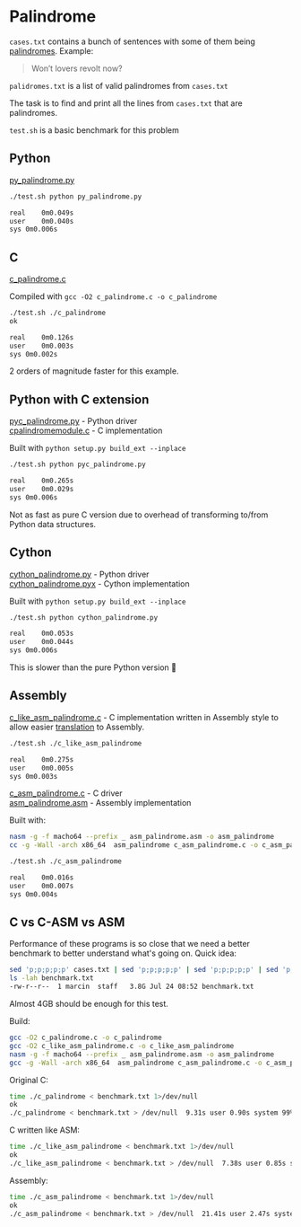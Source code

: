 # Palindrome

`cases.txt` contains a bunch of sentences with some of them being [palindromes](https://en.wikipedia.org/wiki/Palindrome). Example: 
> Won’t lovers revolt now?

`palidromes.txt` is a list of valid palindromes from `cases.txt`

The task is to find and print all the lines from `cases.txt` that are palindromes.

`test.sh` is a basic benchmark for this problem

## Python

[py_palindrome.py](https://github.com/msztylko/python-extensions/blob/master/palindrome/py_palindrome.py)

```bash
./test.sh python py_palindrome.py                                               

real	0m0.049s
user	0m0.040s
sys	0m0.006s
```

## C

[c_palindrome.c](https://github.com/msztylko/python-extensions/blob/master/palindrome/c_palindrome.c)

Compiled with `gcc -O2 c_palindrome.c -o c_palindrome`

```bash
./test.sh ./c_palindrome                                                         
ok

real	0m0.126s
user	0m0.003s
sys	0m0.002s
```

2 orders of magnitude faster for this example.

## Python with C extension

[pyc_palindrome.py](https://github.com/msztylko/python-extensions/blob/master/palindrome/pyc_palindrome.py) - Python driver  
[cpalindromemodule.c](https://github.com/msztylko/python-extensions/blob/master/palindrome/cpalindromemodule.c) - C implementation  

Built with `python setup.py build_ext --inplace`

```bash
./test.sh python pyc_palindrome.py                                             

real	0m0.265s
user	0m0.029s
sys	0m0.006s
```

Not as fast as pure C version due to overhead of transforming to/from Python data structures.

## Cython

[cython_palindrome.py](https://github.com/msztylko/python-extensions/blob/master/palindrome/cython_palindrome.py) - Python driver  
[cython_palindrome.pyx](https://github.com/msztylko/python-extensions/blob/master/palindrome/cython_palindrome.pyx) - Cython implementation  

Built with `python setup.py build_ext --inplace`

```bash
./test.sh python cython_palindrome.py                                          

real	0m0.053s
user	0m0.044s
sys	0m0.006s
```

This is slower than the pure Python version 🤔

## Assembly

[c_like_asm_palindrome.c](https://github.com/msztylko/python-extensions/blob/master/palindrome/c_like_asm_palindrome.c) - C implementation written in Assembly style to allow easier [translation](https://github.com/msztylko/python-extensions/blob/master/C2Assembly.md) to Assembly.

```bash
./test.sh ./c_like_asm_palindrome                                              

real	0m0.275s
user	0m0.005s
sys	0m0.003s
```

[c_asm_palindrome.c](https://github.com/msztylko/python-extensions/blob/master/palindrome/c_asm_palindrome.c) - C driver  
[asm_palindrome.asm](https://github.com/msztylko/python-extensions/blob/master/palindrome/asm_palindrome.asm) - Assembly implementation

Built with:

```bash
nasm -g -f macho64 --prefix _ asm_palindrome.asm -o asm_palindrome
cc -g -Wall -arch x86_64  asm_palindrome c_asm_palindrome.c -o c_asm_palindrome
```

```bash
./test.sh ./c_asm_palindrome                                                       

real	0m0.016s
user	0m0.007s
sys	0m0.004s
```

## C vs C-ASM vs ASM

Performance of these programs is so close that we need a better benchmark to better understand what's going on. Quick idea:

```bash
sed 'p;p;p;p;p' cases.txt | sed 'p;p;p;p;p' | sed 'p;p;p;p;p' | sed 'p;p;p;p;p' | sed 'p;p;p;p;p' > benchmark.txt
ls -lah benchmark.txt                                                                  
-rw-r--r--  1 marcin  staff   3.8G Jul 24 08:52 benchmark.txt
```

Almost 4GB should be enough for this test.

Build:

```bash
gcc -O2 c_palindrome.c -o c_palindrome                                                  
gcc -O2 c_like_asm_palindrome.c -o c_like_asm_palindrome                                
nasm -g -f macho64 --prefix _ asm_palindrome.asm -o asm_palindrome                     
gcc -g -Wall -arch x86_64  asm_palindrome c_asm_palindrome.c -o c_asm_palindrome  
```

Original C:
```bash
time ./c_palindrome < benchmark.txt 1>/dev/null                                         
ok
./c_palindrome < benchmark.txt > /dev/null  9.31s user 0.90s system 99% cpu 10.228 total
```

C written like ASM:
```bash
time ./c_like_asm_palindrome < benchmark.txt 1>/dev/null                               
ok
./c_like_asm_palindrome < benchmark.txt > /dev/null  7.38s user 0.85s system 97% cpu 8.461 total
```

Assembly:
```bash
time ./c_asm_palindrome < benchmark.txt 1>/dev/null                                    
ok
./c_asm_palindrome < benchmark.txt > /dev/null  21.41s user 2.47s system 99% cpu 23.876 total
```
